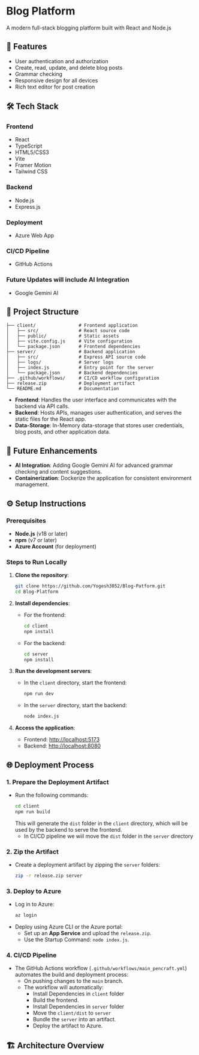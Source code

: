 # Blog Platform

A modern full-stack blogging platform built with React and Node.js

## 🚀 Features

- User authentication and authorization
- Create, read, update, and delete blog posts
- Grammar checking
- Responsive design for all devices
- Rich text editor for post creation

## 🛠️ Tech Stack

### Frontend
- React
- TypeScript
- HTML5/CSS3
- Vite
- Framer Motion
- Tailwind CSS

### Backend
- Node.js
- Express.js

### Deployment
- Azure Web App

### CI/CD Pipeline
- GitHub Actions

### Future Updates will include AI Integration
- Google Gemini AI

## 📁 Project Structure

```
├── client/                # Frontend application
│   ├── src/               # React source code
│   ├── public/            # Static assets
│   ├── vite.config.js     # Vite configuration
│   └── package.json       # Frontend dependencies
├── server/                # Backend application
│   ├── src/               # Express API source code
│   ├── logs/              # Server logs
│   ├── index.js           # Entry point for the server
│   └── package.json       # Backend dependencies
├── .github/workflows/     # CI/CD workflow configuration
├── release.zip            # Deployment artifact
└── README.md              # Documentation
```

- **Frontend**: Handles the user interface and communicates with the backend via API calls.
- **Backend**: Hosts APIs, manages user authentication, and serves the static files for the React app.
- **Data-Storage**: In-Memory data-storage that stores user credentials, blog posts, and other application data.

## 🔄 Future Enhancements

- **AI Integration**: Adding Google Gemini AI for advanced grammar checking and content suggestions.
- **Containerization**: Dockerize the application for consistent environment management.

## ⚙️ Setup Instructions

### Prerequisites
- **Node.js** (v18 or later)
- **npm** (v7 or later)
- **Azure Account** (for deployment)

### Steps to Run Locally

1. **Clone the repository**:
   ```bash
   git clone https://github.com/Yogesh3052/Blog-Patform.git
   cd Blog-Platform
   ```

2. **Install dependencies**:
   - For the frontend:
     ```bash
     cd client
     npm install
     ```
   - For the backend:
     ```bash
     cd server
     npm install
     ```

3. **Run the development servers**:
   - In the `client` directory, start the frontend:
     ```bash
     npm run dev
     ```
   - In the `server` directory, start the backend:
     ```bash
     node index.js
     ```

4. **Access the application**:
   - Frontend: [http://localhost:5173](http://localhost:5173)
   - Backend: [http://localhost:8080](http://localhost:8080)

## 🌐 Deployment Process

### **1. Prepare the Deployment Artifact**
- Run the following commands:
  ```bash
  cd client
  npm run build
  ```
  This will generate the `dist` folder in the `client` directory, which will be used by the backend to serve the frontend.
  - In CI/CD pipeline we wiil move the `dist` folder in the `server` directory

### **2. Zip the Artifact**
- Create a deployment artifact by zipping the  `server` folders:
  ```bash
  zip -r release.zip server
  ```

### **3. Deploy to Azure**
- Log in to Azure:
  ```bash
  az login
  ```
- Deploy using Azure CLI or the Azure portal:
  - Set up an **App Service** and upload the `release.zip`.
  - Use the Startup Command: `node index.js`.

### **4. CI/CD Pipeline**
- The GitHub Actions workflow (`.github/workflows/main_pencraft.yml`) automates the build and deployment process:
  - On pushing changes to the `main` branch.
  - The workflow will automatically:
    - Install Dependencies in `client` folder
    - Build the frontend.
    - Install Dependencies in `server` folder
    - Move the `client/dist` to `server`
    - Bundle the `server` into an artifact.
    - Deploy the artifact to Azure.

## 🏗️ Architecture Overview


